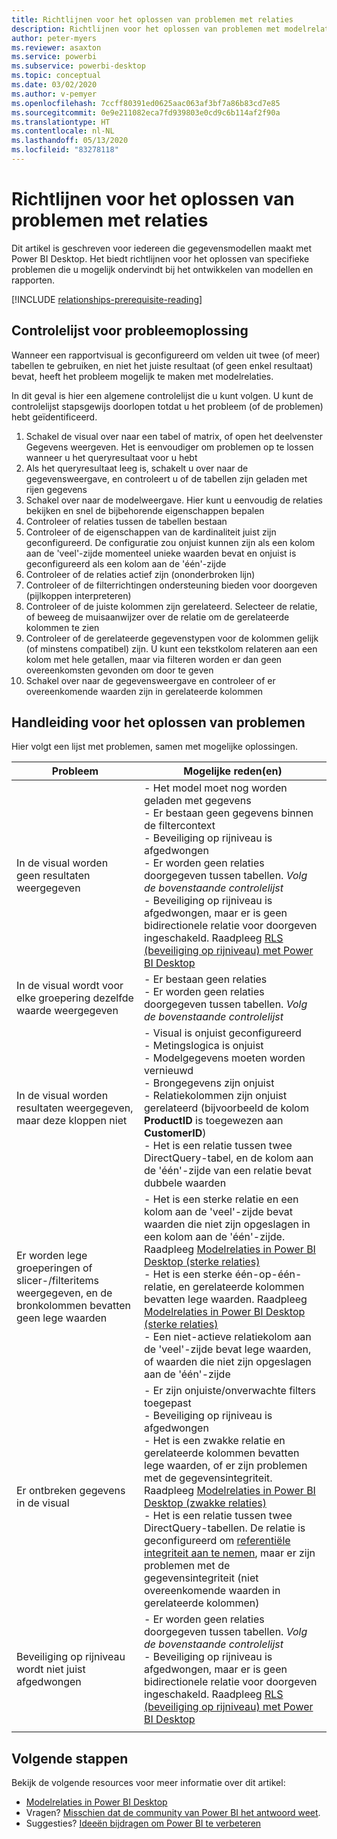 ```yaml
---
title: Richtlijnen voor het oplossen van problemen met relaties
description: Richtlijnen voor het oplossen van problemen met modelrelaties.
author: peter-myers
ms.reviewer: asaxton
ms.service: powerbi
ms.subservice: powerbi-desktop
ms.topic: conceptual
ms.date: 03/02/2020
ms.author: v-pemyer
ms.openlocfilehash: 7ccff80391ed0625aac063af3bf7a86b83cd7e85
ms.sourcegitcommit: 0e9e211082eca7fd939803e0cd9c6b114af2f90a
ms.translationtype: HT
ms.contentlocale: nl-NL
ms.lasthandoff: 05/13/2020
ms.locfileid: "83278118"
---
```

# <a name="relationship-troubleshooting-guidance"></a>Richtlijnen voor het oplossen van problemen met relaties

Dit artikel is geschreven voor iedereen die gegevensmodellen maakt met Power BI Desktop. Het biedt richtlijnen voor het oplossen van specifieke problemen die u mogelijk ondervindt bij het ontwikkelen van modellen en rapporten.

[!INCLUDE [relationships-prerequisite-reading](includes/relationships-prerequisite-reading.md)]

## <a name="troubleshooting-checklist"></a>Controlelijst voor probleemoplossing

Wanneer een rapportvisual is geconfigureerd om velden uit twee (of meer) tabellen te gebruiken, en niet het juiste resultaat (of geen enkel resultaat) bevat, heeft het probleem mogelijk te maken met modelrelaties.

In dit geval is hier een algemene controlelijst die u kunt volgen. U kunt de controlelijst stapsgewijs doorlopen totdat u het probleem (of de problemen) hebt geïdentificeerd.

1. Schakel de visual over naar een tabel of matrix, of open het deelvenster Gegevens weergeven. Het is eenvoudiger om problemen op te lossen wanneer u het queryresultaat voor u hebt
1. Als het queryresultaat leeg is, schakelt u over naar de gegevensweergave, en controleert u of de tabellen zijn geladen met rijen gegevens
1. Schakel over naar de modelweergave. Hier kunt u eenvoudig de relaties bekijken en snel de bijbehorende eigenschappen bepalen
1. Controleer of relaties tussen de tabellen bestaan
1. Controleer of de eigenschappen van de kardinaliteit juist zijn geconfigureerd. De configuratie zou onjuist kunnen zijn als een kolom aan de 'veel'-zijde momenteel unieke waarden bevat en onjuist is geconfigureerd als een kolom aan de 'één'-zijde
1. Controleer of de relaties actief zijn (ononderbroken lijn)
1. Controleer of de filterrichtingen ondersteuning bieden voor doorgeven (pijlkoppen interpreteren)
1. Controleer of de juiste kolommen zijn gerelateerd. Selecteer de relatie, of beweeg de muisaanwijzer over de relatie om de gerelateerde kolommen te zien
1. Controleer of de gerelateerde gegevenstypen voor de kolommen gelijk (of minstens compatibel) zijn. U kunt een tekstkolom relateren aan een kolom met hele getallen, maar via filteren worden er dan geen overeenkomsten gevonden om door te geven
1. Schakel over naar de gegevensweergave en controleer of er overeenkomende waarden zijn in gerelateerde kolommen

## <a name="troubleshooting-guide"></a>Handleiding voor het oplossen van problemen

Hier volgt een lijst met problemen, samen met mogelijke oplossingen.

|Probleem|Mogelijke reden(en)|
|---------|---------|
|In de visual worden geen resultaten weergegeven|- Het model moet nog worden geladen met gegevens<br />- Er bestaan geen gegevens binnen de filtercontext<br />- Beveiliging op rijniveau is afgedwongen<br />- Er worden geen relaties doorgegeven tussen tabellen. _Volg de bovenstaande controlelijst_<br />- Beveiliging op rijniveau is afgedwongen, maar er is geen bidirectionele relatie voor doorgeven ingeschakeld. Raadpleeg [RLS (beveiliging op rijniveau) met Power BI Desktop](../create-reports/desktop-rls.md)|
|In de visual wordt voor elke groepering dezelfde waarde weergegeven |- Er bestaan geen relaties<br />- Er worden geen relaties doorgegeven tussen tabellen. _Volg de bovenstaande controlelijst_|
|In de visual worden resultaten weergegeven, maar deze kloppen niet|- Visual is onjuist geconfigureerd<br />- Metingslogica is onjuist<br />- Modelgegevens moeten worden vernieuwd<br />- Brongegevens zijn onjuist<br />- Relatiekolommen zijn onjuist gerelateerd (bijvoorbeeld de kolom **ProductID** is toegewezen aan **CustomerID**)<br />- Het is een relatie tussen twee DirectQuery-tabel, en de kolom aan de 'één'-zijde van een relatie bevat dubbele waarden|
|Er worden lege groeperingen of slicer-/filteritems weergegeven, en de bronkolommen bevatten geen lege waarden|- Het is een sterke relatie en een kolom aan de 'veel'-zijde bevat waarden die niet zijn opgeslagen in een kolom aan de 'één'-zijde. Raadpleeg [Modelrelaties in Power BI Desktop (sterke relaties)](../transform-model/desktop-relationships-understand.md#strong-relationships)<br />- Het is een sterke één-op-één-relatie, en gerelateerde kolommen bevatten lege waarden. Raadpleeg [Modelrelaties in Power BI Desktop (sterke relaties)](../transform-model/desktop-relationships-understand.md#strong-relationships)<br />- Een niet-actieve relatiekolom aan de 'veel'-zijde bevat lege waarden, of waarden die niet zijn opgeslagen aan de 'één'-zijde|
|Er ontbreken gegevens in de visual|- Er zijn onjuiste/onverwachte filters toegepast<br />- Beveiliging op rijniveau is afgedwongen<br />- Het is een zwakke relatie en gerelateerde kolommen bevatten lege waarden, of er zijn problemen met de gegevensintegriteit. Raadpleeg [Modelrelaties in Power BI Desktop (zwakke relaties)](../transform-model/desktop-relationships-understand.md#weak-relationships)<br />- Het is een relatie tussen twee DirectQuery-tabellen. De relatie is geconfigureerd om [referentiële integriteit aan te nemen](../transform-model/desktop-relationships-understand.md#assume-referential-integrity), maar er zijn problemen met de gegevensintegriteit (niet overeenkomende waarden in gerelateerde kolommen)|
|Beveiliging op rijniveau wordt niet juist afgedwongen|- Er worden geen relaties doorgegeven tussen tabellen. _Volg de bovenstaande controlelijst_<br />- Beveiliging op rijniveau is afgedwongen, maar er is geen bidirectionele relatie voor doorgeven ingeschakeld. Raadpleeg [RLS (beveiliging op rijniveau) met Power BI Desktop](../create-reports/desktop-rls.md)|
|||

## <a name="next-steps"></a>Volgende stappen

Bekijk de volgende resources voor meer informatie over dit artikel:

- [Modelrelaties in Power BI Desktop](../transform-model/desktop-relationships-understand.md)
- Vragen? [Misschien dat de community van Power BI het antwoord weet](https://community.powerbi.com/).
- Suggesties? [Ideeën bijdragen om Power BI te verbeteren](https://ideas.powerbi.com/)
